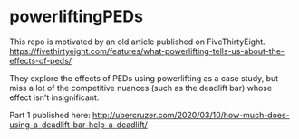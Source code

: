 # powerliftingPEDs

This repo is motivated by an old article published on FiveThirtyEight. https://fivethirtyeight.com/features/what-powerlifting-tells-us-about-the-effects-of-peds/

They explore the effects of PEDs using powerlifting as a case study, but miss a lot of the competitive nuances (such as the deadlift bar) whose effect isn't insignificant.

Part 1 published here: http://ubercruzer.com/2020/03/10/how-much-does-using-a-deadlift-bar-help-a-deadlift/
